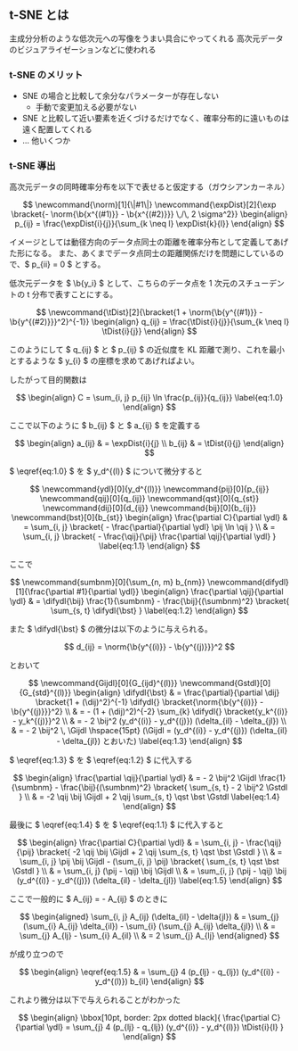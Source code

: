 <script type="text/x-mathjax-config">
MathJax.Hub.Config({
  TeX: {
  	equationNumbers: { autoNumber: "AMS" },
    Macros: {
       b: ["\\mathbf{#1}", 1],
       bracket: ["\\left \\{ #1 \\right \\}", 1]
    }
  }
});
</script>
## t-SNE とは

主成分分析のような低次元への写像をうまい具合にやってくれる
高次元データのビジュアライゼーションなどに使われる

### t-SNE のメリット

- SNE の場合と比較して余分なパラメーターが存在しない
	- 手動で変更加える必要がない
- SNE と比較して近い要素を近くづけるだけでなく、確率分布的に遠いものは遠く配置してくれる
- ... 他いくつか

### t-SNE 導出

高次元データの同時確率分布を以下で表せると仮定する（ガウシアンカーネル）

$$
\newcommand{\norm}[1]{\|#1\|}
\newcommand{\expDist}[2]{\exp \bracket{- \norm{\b{x^{(#1)}} - \b{x^{(#2)}}} \,/\, 2 \sigma^2}}
\begin{align}
	p_{ij} = \frac{\expDist{i}{j}}{\sum_{k \neq l} \expDist{k}{l}}
\end{align}
$$

イメージとしては動径方向のデータ点同士の距離を確率分布として定義してあげた形になる。
また、あくまでデータ点同士の距離関係だけを問題にしているので、$ p_{ii} = 0 $ とする。

低次元データを $ \b{y_i} $ として、こちらのデータ点を 1 次元のスチューデントの t 分布で表すことにする。

$$
\newcommand{\tDist}[2]{\bracket{1 + \norm{\b{y^{(#1)}} - \b{y^{(#2)}}}^2}^{-1}}
\begin{align}
	q_{ij} = \frac{\tDist{i}{j}}{\sum_{k \neq l} \tDist{i}{j}}
\end{align}
$$

このようにして $ q_{ij} $ と $ p_{ij} $ の近似度を KL 距離で測り、これを最小とするような $ y_{i} $ の座標を求めてあげればよい。

したがって目的関数は

$$
\begin{align}
	C = \sum_{i, j} p_{ij} \ln \frac{p_{ij}}{q_{ij}} \label{eq:1.0}
\end{align}
$$

ここで以下のように $ b_{ij} $ と $ a_{ij} $ を定義する

$$
\begin{align}
	a_{ij} & = \expDist{i}{j} \\
	b_{ij} & = \tDist{i}{j}
\end{align}
$$

$ \eqref{eq:1.0} $ を $ y_d^{(l)} $ について微分すると

$$
\newcommand{ydl}[0]{y_d^{(l)}}
\newcommand{pij}[0]{p_{ij}}
\newcommand{qij}[0]{q_{ij}}
\newcommand{qst}[0]{q_{st}}
\newcommand{dij}[0]{d_{ij}}
\newcommand{bij}[0]{b_{ij}}
\newcommand{bst}[0]{b_{st}}
\begin{align}
	\frac{\partial C}{\partial \ydl}
		& = \sum_{i, j} \bracket{
			- \frac{\partial}{\partial \ydl} \pij \ln \qij
		} \\
		& = \sum_{i, j} \bracket{
			- \frac{\qij}{\pij} \frac{\partial \qij}{\partial \ydl}
		} \label{eq:1.1}
\end{align}
$$

ここで

$$
\newcommand{sumbnm}[0]{\sum_{n, m} b_{nm}}
\newcommand{difydl}[1]{\frac{\partial #1}{\partial \ydl}}
\begin{align}
	\frac{\partial \qij}{\partial \ydl} 
		& = \difydl{\bij} \frac{1}{\sumbnm} - \frac{\bij}{(\sumbnm)^2} \bracket{
			\sum_{s, t} \difydl{\bst}
		} \label{eq:1.2}
\end{align}
$$

また $ \difydl{\bst} $ の微分は以下のように与えられる。

$$
d_{ij} = \norm{\b{y^{(i)}} - \b{y^{(j)}}}^2
$$

とおいて

$$
\newcommand{Gijdl}[0]{G_{ijd}^{(l)}}
\newcommand{Gstdl}[0]{G_{std}^{(l)}}
\begin{align}
	\difydl{\bst} 
		& = \frac{\partial}{\partial \dij} \bracket{1 + (\dij)^2}^{-1}
			\difydl{} \bracket{\norm{\b{y^{(i)}} - \b{y^{(j)}}}^2} \\
		& = - (1 + (\dij)^2)^{-2} \sum_{k} \difydl{} \bracket{y_k^{(i)} - y_k^{(j)}}^2 \\
		& = - 2 \bij^2 (y_d^{(i)} - y_d^{(j)}) (\delta_{il} - \delta_{jl}) \\
		& = - 2 \bij^2 \, \Gijdl  \hspace{15pt} (\Gijdl = (y_d^{(i)} - y_d^{(j)}) (\delta_{il} - \delta_{jl}) とおいた) \label{eq:1.3}
\end{align}
$$

$ \eqref{eq:1.3} $ を $ \eqref{eq:1.2} $ に代入する

$$
\begin{align}
	\frac{\partial \qij}{\partial \ydl} 
		& = - 2 \bij^2 \Gijdl \frac{1}{\sumbnm} - \frac{\bij}{(\sumbnm)^2} \bracket{
			\sum_{s, t} - 2 \bij^2 \Gstdl
		} \\
		& = -2 \qij \bij \Gijdl + 2 \qij \sum_{s, t} \qst \bst \Gstdl \label{eq:1.4}
\end{align}
$$

最後に $ \eqref{eq:1.4} $ を $ \eqref{eq:1.1} $ に代入すると

$$
\begin{align}
	\frac{\partial C}{\partial \ydl}
		& = \sum_{i, j} - \frac{\qij}{\pij} \bracket{
			-2 \qij \bij \Gijdl + 2 \qij \sum_{s, t} \qst \bst \Gstdl
		} \\
		& = \sum_{i, j} \pij \bij \Gijdl - (\sum_{i, j} \pij) \bracket{
			\sum_{s, t} \qst \bst \Gstdl
		} \\
		& = \sum_{i, j} (\pij - \qij) \bij \Gijdl \\
		& = \sum_{i, j} (\pij - \qij) \bij (y_d^{(i)} - y_d^{(j)}) (\delta_{il} - \delta_{jl}) \label{eq:1.5}
\end{align}
$$

ここで一般的に $ A_{ij} = - A_{ij} $ のときに

$$
\begin{aligned}
	\sum_{i, j} A_{ij} (\delta_{il} - \delta{jl})
		& = \sum_{j} (\sum_{i} A_{ij} \delta_{il}) - \sum_{i} (\sum_{j} A_{ij} \delta_{jl}) \\
		& = \sum_{j} A_{lj} - \sum_{i} A_{il} \\
		& = 2 \sum_{j} A_{lj}
\end{aligned}
$$

が成り立つので

$$
\begin{align}
	\eqref{eq:1.5}
		& = \sum_{j} 4 (p_{lj} - q_{lj}) (y_d^{(i)} - y_d^{(l)}) b_{il}
\end{align}
$$

これより微分は以下で与えられることがわかった

$$
\begin{align}
	\bbox[10pt, border: 2px dotted black]{
		\frac{\partial C}{\partial \ydl} =
			\sum_{j} 4 (p_{lj} - q_{lj}) (y_d^{(i)} - y_d^{(l)}) \tDist{i}{l}
	}
\end{align}
$$